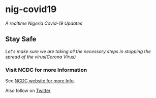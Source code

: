 # nig-covid19

_A realtime Nigeria Covid-19 Updates_

## **Stay Safe**

_Let's make sure we are taking all the necessary steps in stopping the spread of the virus(Corona Virus)_

### Visit NCDC for more Information

See [NCDC website for more Info](https://ncdc.gov.ng/).

Also follow on [Twitter](https://twitter.com/NCDCgov)
